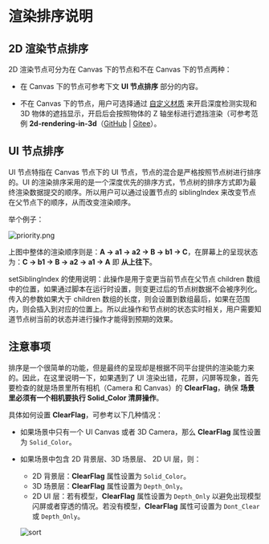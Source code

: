 # 渲染排序说明

## 2D 渲染节点排序

2D 渲染节点可分为在 Canvas 下的节点和不在 Canvas 下的节点两种：

- 在 Canvas 下的节点可参考下文 **UI 节点排序** 部分的内容。

- 不在 Canvas 下的节点，用户可选择通过 [自定义材质](ui-material.md) 来开启深度检测实现和 3D 物体的遮挡显示，开启后会按照物体的 Z 轴坐标进行遮挡渲染（可参考范例 **2d-rendering-in-3d**（[GitHub](https://github.com/cocos/cocos-test-projects/tree/v3.5/assets/cases/2D) | [Gitee](https://gitee.com/mirrors_cocos-creator/test-cases-3d/tree/v3.5/assets/cases/2d-rendering-in-3d)）。

## UI 节点排序

UI 节点特指在 Canvas 节点下的 UI 节点，节点的混合是严格按照节点树进行排序的。UI 的渲染排序采用的是一个深度优先的排序方式，节点树的排序方式即为最终渲染数据提交的顺序。所以用户可以通过设置节点的 siblingIndex 来改变节点在父节点下的顺序，从而改变渲染顺序。

举个例子：

![priority.png](priority/priority.png)

上图中整体的渲染顺序则是：**A -> a1 -> a2 -> B -> b1 -> C**，在屏幕上的呈现状态为：**C -> b1 -> B -> a2 -> a1 -> A** 即 **从上往下**。

setSiblingIndex 的使用说明：此操作是用于变更当前节点在父节点 children 数组中的位置，如果通过脚本在运行时设置，则变更过后的节点树数据不会被序列化。传入的参数如果大于 children 数组的长度，则会设置到数组最后，如果在范围内，则会插入到对应的位置上。所以此操作和节点树的状态实时相关，用户需要知道节点树当前的状态并进行操作才能得到预期的效果。

## 注意事项

排序是一个很简单的功能，但是最终的呈现却是根据不同平台提供的渲染能力来的。因此，在这里说明一下，如果遇到了 UI 渲染出错，花屏，闪屏等现象，首先要检查的就是场景里所有相机（Camera 和 Canvas）的 **ClearFlag**，确保 **场景里必须有一个相机要执行 Solid_Color 清屏操作**。

具体如何设置 **ClearFlag**，可参考以下几种情况：

- 如果场景中只有一个 UI Canvas 或者 3D Camera，那么 **ClearFlag** 属性设置为 `Solid_Color`。
- 如果场景中包含 2D 背景层、3D 场景层、 2D UI 层，则：
    - 2D 背景层：**ClearFlag** 属性设置为 `Solid_Color`。
    - 3D 场景层：**ClearFlag** 属性设置为 `Depth_Only`。
    - 2D UI 层：若有模型，**ClearFlag** 属性设置为 `Depth_Only` 以避免出现模型闪屏或者穿透的情况。若没有模型，**ClearFlag** 属性可设置为 `Dont_Clear` 或 `Depth_Only`。

  ![sort](./priority/sort.png)
